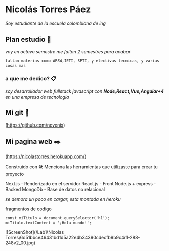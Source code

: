 # Nicolás Torres Páez

_Soy estudiante de la escuela colombiana de ing_

## Plan estudio 🚀

_voy en octavo semestre me faltan 2 semestres para acabar_



```
faltan materias como ARSW,IETI, SPTI, y electivas tecnicas, y varias cosas mas
```
### a que me dedico? 📋

_soy desarrollador web fullstack javascript con **Node,React,Vue,Angular+4** en una empresa de tecnologia_


## Mi git 📌
(https://github.com/novenix)

## Mi pagina web ✒️
(https://nicolastorres.herokuapp.com/)

Construido con 🛠️
Menciona las herramientas que utilizaste para crear tu proyecto

Next.js - Renderizado en el servidor
React.js - Front
Node.js + express - Backed
MongoDb - Base de datos no relacional

_se demora un poco en cargar, esta montada en heroku_

fragmentos de codigo
```
const miTitulo = document.querySelector('h1');
miTitulo.textContent = '¡Hola mundo!';
```
![ScreenShot](/Lab1\Nicolas Torres\6d51bbce46431bd1d5a22e4b34390cdecfb9b9c4r1-288-248v2_00.jpg)
